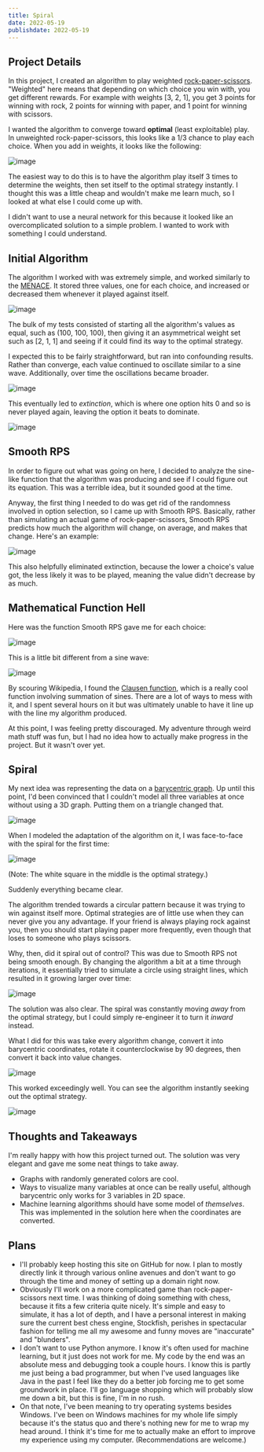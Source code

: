 ```yaml
---
title: Spiral
date: 2022-05-19
publishdate: 2022-05-19
---
```



## Project Details

In this project, I created an algorithm to play weighted [rock-paper-scissors](https://en.wikipedia.org/wiki/Rock_paper_scissors). "Weighted" here means that depending on which choice you win with, you get different rewards. For example with weights [3, 2, 1], you get 3 points for winning with rock, 2 points for winning with paper, and 1 point for winning with scissors.

I wanted the algorithm to converge toward **optimal** (least exploitable) play. In unweighted rock-paper-scissors, this looks like a 1/3 chance to play each choice. When you add in weights, it looks like the following:

![image](img0_weighted_rps_explanation.png)

The easiest way to do this is to have the algorithm play itself 3 times to determine the weights, then set itself to the optimal strategy instantly. I thought this was a little cheap and wouldn't make me learn much, so I looked at what else I could come up with.

I didn't want to use a neural network for this because it looked like an overcomplicated solution to a simple problem. I wanted to work with something I could understand.

## Initial Algorithm

The algorithm I worked with was extremely simple, and worked similarly to the [MENACE](https://en.wikipedia.org/wiki/Matchbox_Educable_Noughts_and_Crosses_Engine). It stored three values, one for each choice, and increased or decreased them whenever it played against itself.

![image](img1_initial_algo_explanation.png)

The bulk of my tests consisted of starting all the algorithm's values as equal, such as (100, 100, 100), then giving it an asymmetrical weight set such as [2, 1, 1] and seeing if it could find its way to the optimal strategy.

I expected this to be fairly straightforward, but ran into confounding results. Rather than converge, each value continued to oscillate similar to a sine wave. Additionally, over time the oscillations became broader.

![image](img2_initial_behavior.png)

This eventually led to *extinction*, which is where one option hits 0 and so is never played again, leaving the option it beats to dominate.

![image](img3_extinction_example.png)

## Smooth RPS

In order to figure out what was going on here, I decided to analyze the sine-like function that the algorithm was producing and see if I could figure out its equation. This was a terrible idea, but it sounded good at the time.

Anyway, the first thing I needed to do was get rid of the randomness involved in option selection, so I came up with Smooth RPS. Basically, rather than simulating an actual game of rock-paper-scissors, Smooth RPS predicts how much the algorithm will change, on average, and makes that change. Here's an example:

![image](img4_smooth_rps.png)

This also helpfully eliminated extinction, because the lower a choice's value got, the less likely it was to be played, meaning the value didn't decrease by as much.

## Mathematical Function Hell

Here was the function Smooth RPS gave me for each choice:

![image](img5_f_demonstration.png)

This is a little bit different from a sine wave:

![image](img6_f_vs_sine.png)

By scouring Wikipedia, I found the [Clausen function](https://en.wikipedia.org/wiki/Clausen_function), which is a really cool function involving summation of sines. There are a lot of ways to mess with it, and I spent several hours on it but was ultimately unable to have it line up with the line my algorithm produced.

At this point, I was feeling pretty discouraged. My adventure through weird math stuff was fun, but I had no idea how to actually make progress in the project. But it wasn't over yet.

## Spiral

My next idea was representing the data on a [barycentric graph](https://en.wikipedia.org/wiki/Barycentric_coordinate_system). Up until this point, I'd been convinced that I couldn't model all three variables at once without using a 3D graph. Putting them on a triangle changed that.

![image](img7_barycentric.png)

When I modeled the adaptation of the algorithm on it, I was face-to-face with the spiral for the first time:

![image](img8_spiral_out.png)

(Note: The white square in the middle is the optimal strategy.)

Suddenly everything became clear.

The algorithm trended towards a circular pattern because it was trying to win against itself more. Optimal strategies are of little use when they can never give you any advantage. If your friend is always playing rock against you, then you should start playing paper more frequently, even though that loses to someone who plays scissors.

Why, then, did it spiral out of control? This was due to Smooth RPS not being smooth enough. By changing the algorithm a bit at a time through iterations, it essentially tried to simulate a circle using straight lines, which resulted in it growing larger over time:

![image](img9_tangent.png)

The solution was also clear. The spiral was constantly moving *away* from the optimal strategy, but I could simply re-engineer it to turn it *inward* instead.

What I did for this was take every algorithm change, convert it into barycentric coordinates, rotate it counterclockwise by 90 degrees, then convert it back into value changes.

![image](img10_spiral_algo.png)

This worked exceedingly well. You can see the algorithm instantly seeking out the optimal strategy.

![image](img11_spiral.png)

## Thoughts and Takeaways

I'm really happy with how this project turned out. The solution was very elegant and gave me some neat things to take away.

* Graphs with randomly generated colors are cool.
* Ways to visualize many variables at once can be really useful, although barycentric only works for 3 variables in 2D space.
* Machine learning algorithms should have some model of *themselves*. This was implemented in the solution here when the coordinates are converted.

## Plans

* I'll probably keep hosting this site on GitHub for now. I plan to mostly directly link it through various online avenues and don't want to go through the time and money of setting up a domain right now.
* Obviously I'll work on a more complicated game than rock-paper-scissors next time. I was thinking of doing something with chess, because it fits a few criteria quite nicely. It's simple and easy to simulate, it has a lot of depth, and I have a personal interest in making sure the current best chess engine, Stockfish, perishes in spectacular fashion for telling me all my awesome and funny moves are "inaccurate" and "blunders".
* I don't want to use Python anymore. I know it's often used for machine learning, but it just does not work for me. My code by the end was an absolute mess and debugging took a couple hours. I know this is partly me just being a bad programmer, but when I've used languages like Java in the past I feel like they do a better job forcing me to get some groundwork in place. I'll go language shopping which will probably slow me down a bit, but this is fine, I'm in no rush.
* On that note, I've been meaning to try operating systems besides Windows. I've been on Windows machines for my whole life simply because it's the status quo and there's nothing new for me to wrap my head around. I think it's time for me to actually make an effort to improve my experience using my computer. (Recommendations are welcome.)
